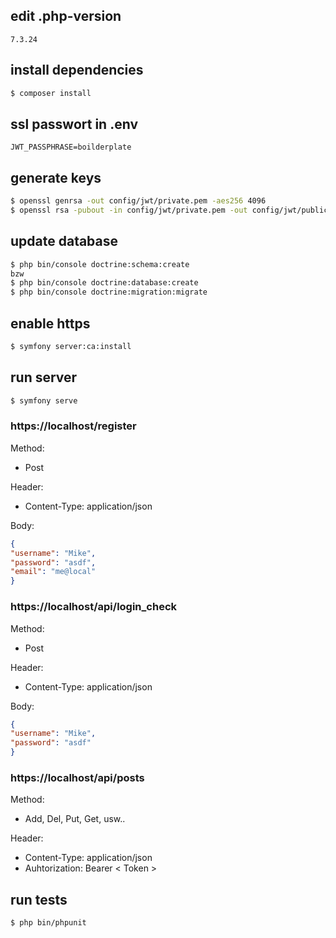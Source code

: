 ## edit .php-version
```
7.3.24
```

## install dependencies
```bash
$ composer install
```

## ssl passwort in .env
```
JWT_PASSPHRASE=boilderplate
```

## generate keys
```bash
$ openssl genrsa -out config/jwt/private.pem -aes256 4096
$ openssl rsa -pubout -in config/jwt/private.pem -out config/jwt/public.pem
```

## update database
```bash
$ php bin/console doctrine:schema:create
bzw
$ php bin/console doctrine:database:create
$ php bin/console doctrine:migration:migrate
```

## enable https
```bash
$ symfony server:ca:install
```

## run server
```bash
$ symfony serve
```

### https://localhost/register
Method: 
- Post

Header: 
- Content-Type: application/json

Body:
```json
{
"username": "Mike",
"password": "asdf",
"email": "me@local"
}
```

### https://localhost/api/login_check
Method: 
- Post

Header: 
- Content-Type: application/json

Body:
```json
{
"username": "Mike",
"password": "asdf"
}
```

### https://localhost/api/posts
Method: 
- Add, Del, Put, Get, usw..

Header: 
- Content-Type: application/json
- Auhtorization: Bearer < Token >
## run tests
```bash
$ php bin/phpunit
```
